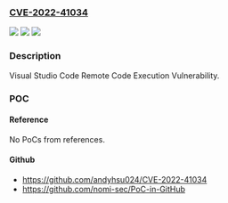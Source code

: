 ### [CVE-2022-41034](https://cve.mitre.org/cgi-bin/cvename.cgi?name=CVE-2022-41034)
![](https://img.shields.io/static/v1?label=Product&message=Visual%20Studio%20Code&color=blue)
![](https://img.shields.io/static/v1?label=Version&message=n%2Fa&color=blue)
![](https://img.shields.io/static/v1?label=Vulnerability&message=Remote%20Code%20Execution&color=brighgreen)

### Description

Visual Studio Code Remote Code Execution Vulnerability.

### POC

#### Reference
No PoCs from references.

#### Github
- https://github.com/andyhsu024/CVE-2022-41034
- https://github.com/nomi-sec/PoC-in-GitHub

